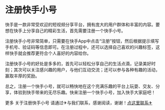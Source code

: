 # 注册快手小号

快手是一款非常受欢迎的短视频分享平台，拥有庞大的用户群体和丰富的内容。要想在快手上分享自己的精彩生活，首先需要注册一个快手小号。

注册快手小号非常简单，只需要在快手App中点击“注册”按钮，然后根据提示填写手机号、验证码等信息即可。在注册过程中，还可以选择自己喜欢的兴趣标签，这样快手就会推荐更符合个人喜好的内容给你。

注册快手小号的好处是多多的，首先可以轻松分享自己的生活点滴，记录美好时刻；其次可以关注感兴趣的用户，与他们互动交流；还可以参与各种有趣的活动，赢取丰厚的奖励。

总之，注册一个快手小号，就可以畅快地在这个充满乐趣的平台上玩耍、交友、分享，体验到快手带来的无尽乐趣。快来注册一个快手小号，加入快手大家庭吧！

更多 关于注册快手小号 请通过✈与我们联系，感谢阅读，谢谢！[点这里联系✈](https://c.k02.cc)
